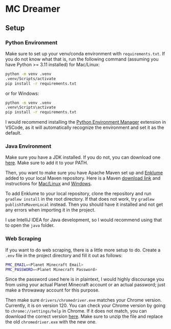 # MC Dreamer
## Setup
### Python Environment
Make sure to set up your venv/conda environment with `requirements.txt`. If you do not know what that is, run the following command (assuming you have Python >= 3.11 installed) for Mac/Linux:
```sh
python -m venv .venv
.venv/Scripts/activate
pip install -r requirements.txt
```
or for Windows:
```sh
python -m venv .venv
.venv\Scripts\activate
pip install -r requirements.txt
```
I would recommend installing the [Python Environment Manager](https://marketplace.visualstudio.com/items?itemName=donjayamanne.python-environment-manager) extension in VSCode, as it will automatically recognize the environment and set it as the default.
### Java Environment
Make sure you have a JDK installed. If you do not, you can download one [here](https://www.oracle.com/java/technologies/downloads/). Make sure to add it to your PATH.

Then, you want to make sure you have Apache Maven set up and [Enklume](https://github.com/Hugobros3/Enklume) added to your local Maven repository. Here is a Maven [download link](https://maven.apache.org/download.cgi) and instructions for [Mac/Linux](https://maven.apache.org/install.html) and [Windows](https://maven.apache.org/guides/getting-started/windows-prerequisites.html).

To add Enklume to your local repository, clone the repository and run `gradlew install` in the root directory. If that does not work, try `gradlew publishToMavenLocal` instead. Then you should have it installed and not get any errors when importing it in the project.

I use IntelliJ IDEA for Java development, so I would recommend using that to open the `java` folder.
### Web Scraping
If you want to do web scraping, there is a little more setup to do. Create a `.env` file in the project directory and fill it out as follows:
```sh
PMC_EMAIL=<Planet Minecraft Email>
PMC_PASSWORD=<Planet Minecraft Password>
```
Since the password used here is in plaintext, I would highly discourage you from using your actual Planet Minecraft account or an actual password; just make a throwaway account for this purpose.

Then make sure `drivers/chromedriver.exe` matches your Chrome version. Currently, it is on version 120. You can check your Chrome version by going to `chrome://settings/help` in Chrome. If it does not match, you can download the correct version [here](https://chromedriver.chromium.org/downloads). Make sure to unzip the file and replace the old `chromedriver.exe` with the new one.